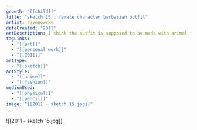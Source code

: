 ```yaml
---
growth: "[[child]]"
title: "sketch 15 : female character barbarian outfit"
artist: ravenowsky
dateCreated: "2011"
artDescription: i think the outfit is supposed to be made with animal fur and/or dried strong leaves.
tagLinks:
  - "[[art]]"
  - "[[personal work]]"
  - "[[2011]]"
artType:
  - "[[sketch]]"
artStyle:
  - "[[anime]]"
  - "[[fashion]]"
mediumUsed:
  - "[[physical]]"
  - "[[pencil]]"
image: "[[2011 - sketch 15.jpg]]"
---
```

![[2011 - sketch 15.jpg]]